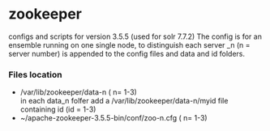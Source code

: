 # zookeeper
configs and scripts for version 3.5.5 (used for solr 7.7.2)
The config is for an ensemble running on one single node, to distinguish each server _n (n = server number) is appended to the config files and data and id folders.
### Files location
* /var/lib/zookeeper/data-n ( n= 1-3)  
in each data_n folfer add a /var/lib/zookeeper/data-n/myid file containing id (id = 1-3)  
* ~/apache-zookeeper-3.5.5-bin/conf/zoo-n.cfg ( n= 1-3)  
